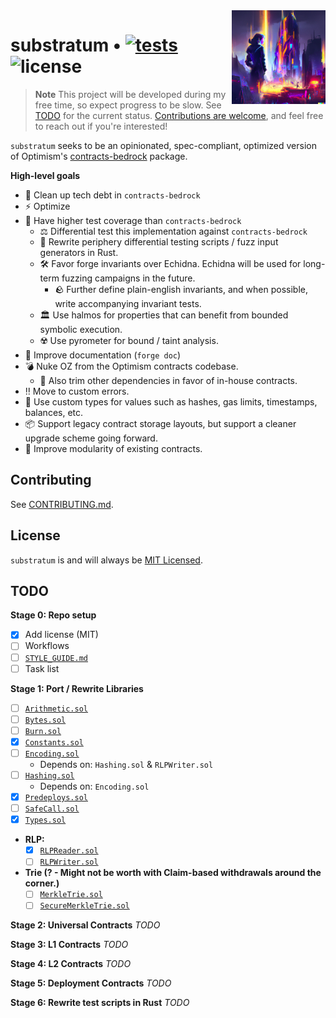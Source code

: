 <img align="right" width="150" height="150" top="100" src="./assets/logo.png">

# substratum • [![tests](https://github.com/clabby/substratum/actions/workflows/test.yml/badge.svg?label=tests)](https://github.com/clabby/substratum/actions/workflows/test.yml) ![license](https://img.shields.io/github/license/clabby/substratum?label=license)

> **Note**
> This project will be developed during my free time, so expect progress to be slow. See [TODO](#TODO) for the current status. [Contributions are welcome](./CONTRIBUTING.md), and feel free to reach out if you're interested!

`substratum` seeks to be an opinionated, spec-compliant, optimized version of Optimism's [contracts-bedrock](https://github.com/ethereum-optimism/optimism/tree/develop/packages/contracts-bedrock) package.

**High-level goals**
- :broom: Clean up tech debt in `contracts-bedrock`
- :zap: Optimize
- :test_tube: Have higher test coverage than `contracts-bedrock`
    - :balance_scale: Differential test this implementation against `contracts-bedrock`
    - :crab: Rewrite periphery differential testing scripts / fuzz input generators in Rust.
    - :hammer_and_wrench: Favor forge invariants over Echidna. Echidna will be used for long-term fuzzing campaigns in the future.
        - :rock: Further define plain-english invariants, and when possible, write accompanying invariant tests.
    - :classical_building: Use halmos for properties that can benefit from bounded symbolic execution.
    - :radioactive: Use pyrometer for bound / taint analysis.
- :scroll: Improve documentation (`forge doc`)
- :bomb: Nuke OZ from the Optimism contracts codebase.
    - :house_with_garden: Also trim other dependencies in favor of in-house contracts.
- :bangbang: Move to custom errors.
- :dizzy: Use custom types for values such as hashes, gas limits, timestamps, balances, etc.
- :package: Support legacy contract storage layouts, but support a cleaner upgrade scheme going forward.
- :pancakes: Improve modularity of existing contracts.

## Contributing
See [CONTRIBUTING.md](./CONTRIBUTING.md).

## License
`substratum` is and will always be [MIT Licensed](./LICENSE.md).

## TODO

**Stage 0: Repo setup**
- [x] Add license (MIT)
- [ ] Workflows
- [ ] [`STYLE_GUIDE.md`](./STYLE_GUIDE.md)
- [ ] Task list

**Stage 1: Port / Rewrite Libraries**
- [ ] [`Arithmetic.sol`](https://github.com/ethereum-optimism/optimism/blob/develop/packages/contracts-bedrock/contracts/libraries/Arithmetic.sol)
- [ ] [`Bytes.sol`](https://github.com/ethereum-optimism/optimism/blob/develop/packages/contracts-bedrock/contracts/libraries/Bytes.sol)
- [ ] [`Burn.sol`](https://github.com/ethereum-optimism/optimism/blob/develop/packages/contracts-bedrock/contracts/libraries/Burn.sol)
- [x] [`Constants.sol`](https://github.com/ethereum-optimism/optimism/blob/develop/packages/contracts-bedrock/contracts/libraries/Constants.sol)
- [ ] [`Encoding.sol`](https://github.com/ethereum-optimism/optimism/blob/develop/packages/contracts-bedrock/contracts/libraries/Encoding.sol)
    - Depends on: `Hashing.sol` & `RLPWriter.sol`
- [ ] [`Hashing.sol`](https://github.com/ethereum-optimism/optimism/blob/develop/packages/contracts-bedrock/contracts/libraries/Hashing.sol)
    - Depends on: `Encoding.sol`
- [x] [`Predeploys.sol`](https://github.com/ethereum-optimism/optimism/blob/develop/packages/contracts-bedrock/contracts/libraries/Predeploys.sol)
- [ ] [`SafeCall.sol`](https://github.com/ethereum-optimism/optimism/blob/develop/packages/contracts-bedrock/contracts/libraries/SafeCall.sol)
- [x] [`Types.sol`](https://github.com/ethereum-optimism/optimism/blob/develop/packages/contracts-bedrock/contracts/libraries/Types.sol)
- **RLP:**
    - [x] [`RLPReader.sol`](https://github.com/ethereum-optimism/optimism/blob/develop/packages/contracts-bedrock/contracts/libraries/rlp/RLPReader.sol)
    - [ ] [`RLPWriter.sol`](https://github.com/ethereum-optimism/optimism/blob/develop/packages/contracts-bedrock/contracts/libraries/rlp/RLPWriter.sol)
- **Trie (? - Might not be worth with Claim-based withdrawals around the corner.)**
    - [ ] [`MerkleTrie.sol`](https://github.com/ethereum-optimism/optimism/blob/develop/packages/contracts-bedrock/contracts/libraries/trie/MerkleTrie.sol)
    - [ ] [`SecureMerkleTrie.sol`](https://github.com/ethereum-optimism/optimism/blob/develop/packages/contracts-bedrock/contracts/libraries/trie/SecureMerkleTrie.sol)

**Stage 2: Universal Contracts**
*TODO*

**Stage 3: L1 Contracts**
*TODO*

**Stage 4: L2 Contracts**
*TODO*

**Stage 5: Deployment Contracts**
*TODO*

**Stage 6: Rewrite test scripts in Rust**
*TODO*


